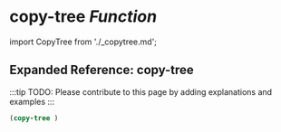 # **copy-tree** *Function*

import CopyTree from './_copytree.md';

<CopyTree />

## Expanded Reference: copy-tree

:::tip
TODO: Please contribute to this page by adding explanations and examples
:::

```lisp
(copy-tree )
```
